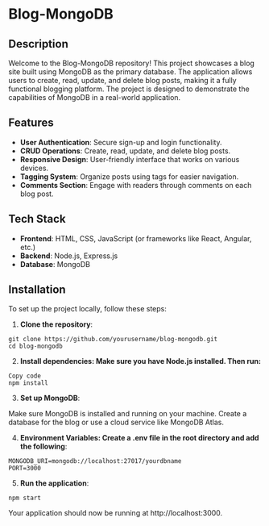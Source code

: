 # Blog-MongoDB

## Description

Welcome to the Blog-MongoDB repository! This project showcases a blog site built using MongoDB as the primary database. The application allows users to create, read, update, and delete blog posts, making it a fully functional blogging platform. The project is designed to demonstrate the capabilities of MongoDB in a real-world application.

## Features

- **User Authentication**: Secure sign-up and login functionality.
- **CRUD Operations**: Create, read, update, and delete blog posts.
- **Responsive Design**: User-friendly interface that works on various devices.
- **Tagging System**: Organize posts using tags for easier navigation.
- **Comments Section**: Engage with readers through comments on each blog post.

## Tech Stack

- **Frontend**: HTML, CSS, JavaScript (or frameworks like React, Angular, etc.)
- **Backend**: Node.js, Express.js
- **Database**: MongoDB

## Installation

To set up the project locally, follow these steps:

1. **Clone the repository**:
```
git clone https://github.com/yourusername/blog-mongodb.git
cd blog-mongodb
```

2. **Install dependencies: Make sure you have Node.js installed. Then run:**
```
Copy code
npm install
```

3. **Set up MongoDB**:

  Make sure MongoDB is installed and running on your machine.
  Create a database for the blog or use a cloud service like MongoDB Atlas.

4. **Environment Variables: Create a .env file in the root directory and add the following**:

```
MONGODB_URI=mongodb://localhost:27017/yourdbname
PORT=3000
```

5. **Run the application**:

```
npm start
```

Your application should now be running at http://localhost:3000.
